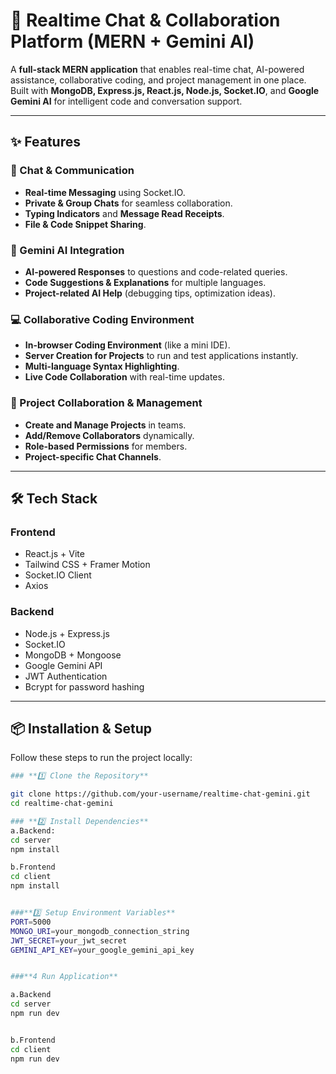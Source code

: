 # 🚀 Realtime Chat & Collaboration Platform (MERN + Gemini AI)

A **full-stack MERN application** that enables real-time chat, AI-powered assistance, collaborative coding, and project management in one place.  
Built with **MongoDB, Express.js, React.js, Node.js, Socket.IO**, and **Google Gemini AI** for intelligent code and conversation support.

---

## ✨ Features

### 💬 Chat & Communication
- **Real-time Messaging** using Socket.IO.
- **Private & Group Chats** for seamless collaboration.
- **Typing Indicators** and **Message Read Receipts**.
- **File & Code Snippet Sharing**.

### 🤖 Gemini AI Integration
- **AI-powered Responses** to questions and code-related queries.
- **Code Suggestions & Explanations** for multiple languages.
- **Project-related AI Help** (debugging tips, optimization ideas).

### 💻 Collaborative Coding Environment
- **In-browser Coding Environment** (like a mini IDE).
- **Server Creation for Projects** to run and test applications instantly.
- **Multi-language Syntax Highlighting**.
- **Live Code Collaboration** with real-time updates.

### 📂 Project Collaboration & Management
- **Create and Manage Projects** in teams.
- **Add/Remove Collaborators** dynamically.
- **Role-based Permissions** for members.
- **Project-specific Chat Channels**.

---

## 🛠️ Tech Stack

### **Frontend**
- React.js + Vite
- Tailwind CSS + Framer Motion
- Socket.IO Client
- Axios

### **Backend**
- Node.js + Express.js
- Socket.IO
- MongoDB + Mongoose
- Google Gemini API
- JWT Authentication
- Bcrypt for password hashing

---

## 📦 Installation & Setup

Follow these steps to run the project locally:

```bash
### **1️⃣ Clone the Repository**

git clone https://github.com/your-username/realtime-chat-gemini.git
cd realtime-chat-gemini

### **2️⃣ Install Dependencies**
a.Backend:
cd server
npm install

b.Frontend
cd client
npm install


###**3️⃣ Setup Environment Variables**
PORT=5000
MONGO_URI=your_mongodb_connection_string
JWT_SECRET=your_jwt_secret
GEMINI_API_KEY=your_google_gemini_api_key


###**4 Run Application**

a.Backend
cd server
npm run dev


b.Frontend
cd client
npm run dev







